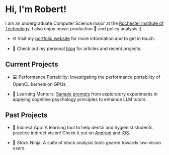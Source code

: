 # Hi, I'm Robert! 
I am an undergraduate Computer Science major at the [Rochester Institute of Technology](https://www.rit.edu/). I also enjoy music production 🎵 and policy analysis :)

- 🌐 Visit my [portfolio website](https://rhochgraf21.github.io/cv) for more information and to get in touch.

- 👋 Check out my personal [blog](https://rhochgraf21.github.io/cv/blog) for articles and recent projects.

## Current Projects
- 💻 Performance Portability: Investigating the performance portability of OpenCL kernels on GPUs.

- 🏫 Learning Mentors: [Sample prompts](https://github.com/rhochgraf21/MentorLM) from exploratory experiments in applying cognitive psychology principles to enhance LLM tutors.


## Past Projects
- 🦷 Indirect App: A learning tool to help dental and hygienist students practice indirect vision! Check it out on [Android](https://play.google.com/store/apps/details?id=com.IndirectApp.IndirectApp) and [iOS](https://apps.apple.com/us/app/indirect-app/id1529541335).

- 🥷 Stock Ninja: A suite of stock analysis tools geared towards low-vision users.
